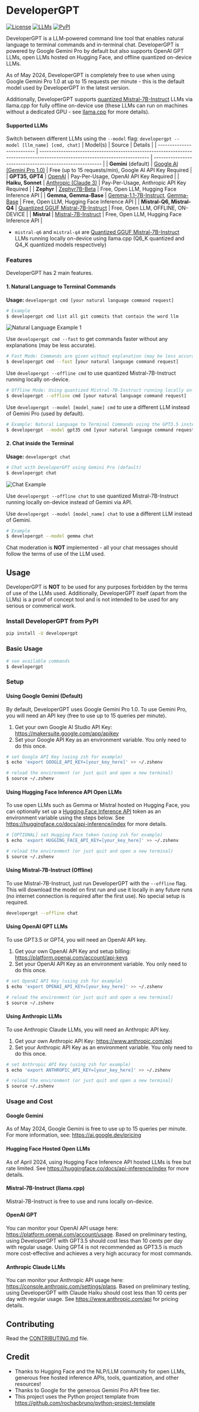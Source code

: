 # DeveloperGPT
[![License](https://img.shields.io/badge/license-MIT-green)](./LICENSE)
[![LLMs](https://img.shields.io/badge/Supported%20LLMs-Gemini,%20Mistral7B,%20Gemma,%20GPT3.5,%20GPT4,%20Zephyr,%20Claude-blue)](https://img.shields.io/badge/Supported%20LLMs-Gemini,%20Mistral7B,%20Gemma,%20GPT3.5,%20GPT4,%20Zephyr,%20Claude-blue)
[![PyPI](https://img.shields.io/pypi/v/developergpt)](https://pypi.org/project/developergpt/)

DeveloperGPT is a LLM-powered command line tool that enables natural language to terminal commands and in-terminal chat. DeveloperGPT is powered by Google Gemini Pro by default but also supports OpenAI GPT LLMs, open LLMs hosted on Hugging Face, and offline quantized on-device LLMs.

As of May 2024, DeveloperGPT is completely free to use when using Google Gemini Pro 1.0 at up to 15 requests per minute - this is the default model used by DeveloperGPT in the latest version. 

Additionally, DeveloperGPT supports [quantized Mistral-7B-Instruct](https://huggingface.co/TheBloke/Mistral-7B-Instruct-v0.2-GGUF) LLMs via llama.cpp for fully offline on-device use (these LLMs can run on machines without a dedicated GPU - see [llama.cpp](https://github.com/ggerganov/llama.cpp) for more details).

#### Supported LLMs
Switch between different LLMs using the `--model` flag: `developergpt --model [llm_name] [cmd, chat]`
| Model(s)                   | Source                                                                                                                       | Details                                                  |
| -------------------------- | ---------------------------------------------------------------------------------------------------------------------------- | -------------------------------------------------------- |
| **Gemini** (default)       | [Google AI (Gemini Pro 1.0)](https://deepmind.google/technologies/gemini/)                                                   | Free (up to 15 requests/min), Google AI API Key Required |
| **GPT35, GPT4**            | [OpenAI](https://platform.openai.com/docs/models)                                                                            | Pay-Per-Usage, OpenAI API Key Required                   |
| **Haiku, Sonnet**          | [Anthropic (Claude 3)](https://docs.anthropic.com/claude/docs/models-overview)                                               | Pay-Per-Usage, Anthropic API Key Required                |
| **Zephyr**                 | [Zephyr7B-Beta](https://huggingface.co/HuggingFaceH4/zephyr-7b-beta)                                                         | Free, Open LLM, Hugging Face Inference API               |
| **Gemma, Gemma-Base**      | [Gemma-1.1-7B-Instruct](https://huggingface.co/google/gemma-1.1-7b-it), [Gemma-Base](https://huggingface.co/google/gemma-7b) | Free, Open LLM, Hugging Face Inference API               |
| **Mistral-Q6, Mistral-Q4** | [Quantized GGUF Mistral-7B-Instruct](https://huggingface.co/TheBloke/Mistral-7B-Instruct-v0.2-GGUF)                          | Free, Open LLM, OFFLINE, ON-DEVICE                       |
| **Mistral**                | [Mistral-7B-Instruct](https://huggingface.co/mistralai/Mistral-7B-Instruct-v0.2)                                             | Free, Open LLM, Hugging Face Inference API               |

- `mistral-q6` and `mistral-q4` are [Quantized GGUF Mistral-7B-Instruct](https://huggingface.co/TheBloke/Mistral-7B-Instruct-v0.2-GGUF) LLMs running locally on-device using llama.cpp (Q6_K quantized and Q4_K quantized models respectively)


### Features 
DeveloperGPT has 2 main features. 
#### 1. Natural Language to Terminal Commands
**Usage:** `developergpt cmd [your natural language command request]`
```bash
# Example
$ developergpt cmd list all git commits that contain the word llm
```

![Natural Language Example 1](https://github.com/luo-anthony/DeveloperGPT/raw/main/samples/cmd_demo.gif)

Use `developergpt cmd --fast` to get commands faster without any explanations (may be less accurate). 
```bash
# Fast Mode: Commands are given without explanation (may be less accurate)
$ developergpt cmd --fast [your natural language command request]
```

Use `developergpt --offline cmd` to use quantized Mistral-7B-Instruct running locally on-device. 
```bash
# Offline Mode: Using quantized Mistral-7B-Instruct running locally on-device (offline)
$ developergpt --offline cmd [your natural language command request]
```

Use `developergpt --model [model_name] cmd` to use a different LLM instead of Gemini Pro (used by default).  
```bash
# Example: Natural Language to Terminal Commands using the GPT3.5 instead of Gemini
$ developergpt --model gpt35 cmd [your natural language command request]
```

#### 2. Chat inside the Terminal

**Usage:** `developergpt chat`
```bash
# Chat with DeveloperGPT using Gemini Pro (default)
$ developergpt chat
```

![Chat Example](https://github.com/luo-anthony/DeveloperGPT/raw/main/samples/chat_demo.gif)

Use `developergpt --offline chat` to use quantized Mistral-7B-Instruct running locally on-device instead of Gemini via API. 

Use `developergpt --model [model_name] chat` to use a different LLM instead of Gemini. 
```bash
# Example
$ developergpt --model gemma chat
```

Chat moderation is **NOT** implemented - all your chat messages should follow the terms of use of the LLM used. 

## Usage
DeveloperGPT is **NOT** to be used for any purposes forbidden by the terms of use of the LLMs used. Additionally, DeveloperGPT itself (apart from the LLMs) is a proof of concept tool and is not intended to be used for any serious or commerical work. 

### Install DeveloperGPT from PyPI
```bash
pip install -U developergpt
```

### Basic Usage
```bash
# see available commands
$ developergpt 
```

### Setup
#### Using Google Gemini (Default)
By default, DeveloperGPT uses Google Gemini Pro 1.0. To use Gemini Pro, you will need an API key (free to use up to 15 queries per minute).

1. Get your own Google AI Studio API Key: https://makersuite.google.com/app/apikey
2. Set your Google API Key as an environment variable. You only need to do this once. 
```bash
# set Google API Key (using zsh for example)
$ echo 'export GOOGLE_API_KEY=[your_key_here]' >> ~/.zshenv

# reload the environment (or just quit and open a new terminal)
$ source ~/.zshenv
```

#### Using Hugging Face Inference API Open LLMs
To use open LLMs such as Gemma or Mistral hosted on Hugging Face, you can optionally set up a [Hugging Face Inference API](https://huggingface.co/settings/tokens) token as an environment variable using the steps below. 
See https://huggingface.co/docs/api-inference/index for more details. 

```bash
# [OPTIONAL] set Hugging Face token (using zsh for example)
$ echo 'export HUGGING_FACE_API_KEY=[your_key_here]' >> ~/.zshenv

# reload the environment (or just quit and open a new terminal)
$ source ~/.zshenv
```

#### Using Mistral-7B-Instruct (Offline)
To use Mistral-7B-Instruct, just run DeveloperGPT with the `--offline` flag. This will download the model on first run and use it locally in any future runs (no internet connection is required after the first use). No special setup is required. 
```bash
developergpt --offline chat
```

#### Using OpenAI GPT LLMs
To use GPT3.5 or GPT4, you will need an OpenAI API key.

1. Get your own OpenAI API Key and setup billing: https://platform.openai.com/account/api-keys
2. Set your OpenAI API Key as an environment variable. You only need to do this once. 
```bash
# set OpenAI API Key (using zsh for example)
$ echo 'export OPENAI_API_KEY=[your_key_here]' >> ~/.zshenv

# reload the environment (or just quit and open a new terminal)
$ source ~/.zshenv
```

#### Using Anthropic LLMs
To use Anthropic Claude LLMs, you will need an Anthropic API key.

1. Get your own Anthropic API Key: https://www.anthropic.com/api
2. Set your Anthropic API Key as an environment variable. You only need to do this once. 
```bash
# set Anthropic API Key (using zsh for example)
$ echo 'export ANTHROPIC_API_KEY=[your_key_here]' >> ~/.zshenv

# reload the environment (or just quit and open a new terminal)
$ source ~/.zshenv
```


### Usage and Cost 
#### Google Gemini
As of May 2024, Google Gemini is free to use up to 15 queries per minute. For more information, see: https://ai.google.dev/pricing

#### Hugging Face Hosted Open LLMs 
As of April 2024, using Hugging Face Inference API hosted LLMs is free but rate limited. See https://huggingface.co/docs/api-inference/index for more details.

#### Mistral-7B-Instruct (llama.cpp)
Mistral-7B-Instruct is free to use and runs locally on-device.

#### OpenAI GPT
You can monitor your OpenAI API usage here: https://platform.openai.com/account/usage. Based on preliminary testing, using DeveloperGPT with GPT3.5 should cost less than 10 cents per day with regular usage. Using GPT4 is not recommended as GPT3.5 is much more cost-effective and achieves a very high accuracy for most commands. 

#### Anthropic Claude LLMs
You can monitor your Anthropic API usage here: https://console.anthropic.com/settings/plans. Based on preliminary testing, using DeveloperGPT with Claude Haiku should cost less than 10 cents per day with regular usage. See https://www.anthropic.com/api for pricing details. 

## Contributing
Read the [CONTRIBUTING.md](CONTRIBUTING.md) file.

## Credit
- Thanks to Hugging Face and the NLP/LLM community for open LLMs, generous free hosted inference APIs, tools, quantization, and other resources! 
- Thanks to Google for the generous Gemini Pro API free tier. 
- This project uses the Python project template from https://github.com/rochacbruno/python-project-template
